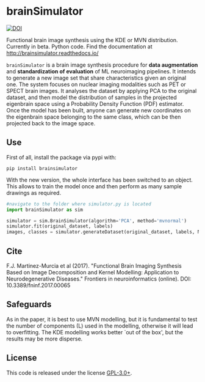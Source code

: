 # brainSimulator
[![DOI](https://zenodo.org/badge/85931767.svg)](https://zenodo.org/badge/latestdoi/85931767)

Functional brain image synthesis using the KDE or MVN distribution. Currently in beta. Python code. Find the documentation at http://brainsimulator.readthedocs.io/

`brainSimulator` is a brain image synthesis procedure for **data augmentation** and **standardization of evaluation** of ML neuroimaging pipelines. It intends to generate a new image set that share characteristics given an original one. The system focuses on nuclear imaging modalities such as PET or SPECT brain images. It analyses the dataset by applying PCA to the original dataset, and then model the distribution of samples in the projected eigenbrain space using a Probability Density Function (PDF) estimator. Once the model has been built, anyone can generate new coordinates on the eigenbrain space belonging to the same class, which can be then projected back to the image space.

## Use
First of all, install the package via pypi with:
```
pip install brainsimulator
```

With the new version, the whole interface has been switched to an object. This allows to train the model once and then perform as many sample drawings as required. 
```python 
#navigate to the folder where simulator.py is located
import brainSimulator as sim

simulator = sim.BrainSimulator(algorithm='PCA', method='mvnormal')
simulator.fit(original_dataset, labels) 
images, classes = simulator.generateDataset(original_dataset, labels, N=200, classes=[0, 1, 2])
```

## Cite
F.J. Martinez-Murcia et al (2017). "Functional Brain Imaging Synthesis Based on Image Decomposition and Kernel Modelling: Application to Neurodegenerative Diseases." Frontiers in neuroinformatics (online). DOI: 10.3389/fninf.2017.00065

## Safeguards
As in the paper, it is best to use MVN modelling, but it is fundamental to test the number of components (L) used in the modelling, otherwise it will lead to overfitting. The KDE modelling works better `out of the box', but the results may be more disperse. 

## License
This code is released under the license [GPL-3.0+](https://choosealicense.com/licenses/gpl-3.0/). 
